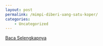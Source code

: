 ```yaml
---
layout: post
permalink: /mimpi-diberi-uang-satu-koper/
categories:
    - Uncategorized
---
```


[Baca Selengkapnya](/04)